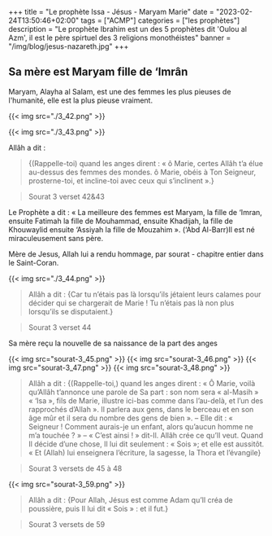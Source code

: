 +++
title = "Le prophète Issa - Jésus - Maryam Marie"
date = "2023-02-24T13:50:46+02:00"
tags = ["ACMP"]
categories = ["les prophètes"]
description = "Le prophète Ibrahim est un des 5 prophètes dit 'Oulou al Azm', il est le père spirtuel des 3 religions monothéistes"
banner = "/img/blog/jesus-nazareth.jpg"
+++

## Sa mère est Maryam fille de ‘Imrân

Maryam, Alayha al Salam, est une des femmes les plus pieuses de l'humanité, elle
est la plus pieuse vraiment.

{{< img src="./3_42.png" >}}

{{< img src="./3_43.png" >}}

Allâh a dit :

>{(Rappelle-toi) quand les anges dirent : « ô Marie, certes Allâh
t’a élue au-dessus des femmes des mondes. ô Marie, obéis à Ton Seigneur,
prosterne-toi, et incline-toi avec ceux qui s’inclinent ».}

> Sourat 3 verset 42&43

Le Prophète a dit : « La meilleure des femmes est Maryam, la fille de ‘Imran,
ensuite Fatimah la fille de Mouhammad, ensuite Khadijah, la fille de Khouwaylid
ensuite ‘Assiyah la fille de Mouzahim ». (‘Abd Al-Barr)Il est né miraculeusement
sans père.

Mère de Jesus, Allah lui a rendu hommage, par sourat - chapitre entier dans le
Saint-Coran.

{{< img src="./3_44.png" >}}

>Allâh a dit : {Car tu n’étais pas là lorsqu’ils jétaient leurs calames pour
décider qui se chargerait de Marie ! Tu n’étais pas là non plus lorsqu’ils se
disputaient.}

> Sourat 3 verset 44

Sa mère reçu la nouvelle de sa naissance de la part des anges

{{< img src="sourat-3_45.png" >}}
{{< img src="sourat-3_46.png" >}}
{{< img src="sourat-3_47.png" >}}
{{< img src="sourat-3_48.png" >}}


>Allâh a dit : {(Rappelle-toi,) quand les anges dirent : « Ô Marie, voilà
qu’Allâh t’annonce une parole de Sa part : son nom sera « al-Masih » « ‘Isa »,
fils de Marie, illustre ici-bas comme dans l’au-delà, et l’un des rapprochés
d’Allah ». Il parlera aux gens, dans le berceau et en son âge mûr et il sera du
nombre des gens de bien ». – Elle dit : « Seigneur ! Comment aurais-je un
enfant, alors qu’aucun homme ne m’a touchée ? » – « C’est ainsi ! » dit-Il.
Allâh crée ce qu’Il veut. Quand Il décide d’une chose, Il lui dit seulement : «
Sois »; et elle est aussitôt. « Et (Allah) lui enseignera l’écriture, la
sagesse, la Thora et l’évangile}

> Sourat 3 versets de 45 à 48

{{< img src="sourat-3_59.png" >}}

>Allâh a dit : {Pour Allah, Jésus est comme Adam qu’Il créa de poussière, puis Il
lui dit « Sois » : et il fut.}

> Sourat 3 versets de 59
